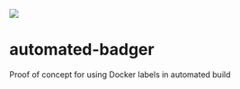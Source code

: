 [![](https://images.microbadger.com/badges/image/publysher/automated-badger.svg)](http://microbadger.com/images/publysher/automated-badger "Get your own image badge on microbadger.com")

# automated-badger
Proof of concept for using Docker labels in automated build
